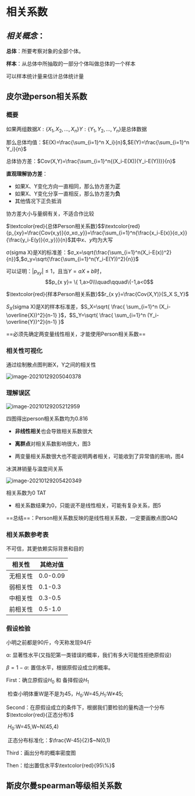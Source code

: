 # 相关系数

## *相关概念*：

**总体**：所要考察对象的全部个体。

**样本**：从总体中所抽取的一部分个体叫做总体的一个样本

可以样本统计量来估计总体统计量



## 皮尔逊person相关系数

### 概要

如果两组数据$X:\{X_1,X_2,...,X_n\}$$Y:\{Y_1,Y_2,...,Y_n\}$是总体数据

那么总体均值：$E(X)=\frac{\sum_{i=1}^n X_i}{n}$,$E(Y)=\frac{\sum_{i=1}^n Y_i}{n}$

总体协方差：$Cov(X,Y)=\frac{\sum_{i=1}^n{(X_i-E(X))(Y_i-E(Y))}}{n}$

**直观理解协方差**：

- 如果X、Y变化方向一直相同，那么协方差为**正**
- 如果X、Y变化分享一直相反，那么协方差为**负**
- 其他情况下正负抵消

协方差大小与量纲有关，不适合作比较

$\textcolor{red}{总体Person相关系数}$$\textcolor{red}{p_{xy}=\frac{Cov(x,y)}{σ_xσ_y}}=\frac{\sum_{i=1}^n{\frac{x_i-E(x)}{σ_x}}{\frac{y_i-E(y)}{σ_y}}}{n}$其中$x、y$均为大写

σ(sigma X)是X的标准差：$σ_x=\sqrt{\frac{\sum_{i=1}^n(X_i-E(x))^2}{n}}$,$σ_y=\sqrt{\frac{\sum_{i=1}^n(Y_i-E(Y))^2}{n}}$

可以证明：$|p_{x y}| \leq 1$，且当$Y=aX+b$时，$$p_{x y}= \{ 1,a>0\\\quad\qquad\{-1,a<0$$

$\textcolor{red}{样本Person相关系数}$$r_{x y}=\frac{Cov(X,Y)}{S_X S_Y}$

$S_X$(sigma X)是X的样本标准差，$S_X=\sqrt{ \frac{ \sum_{i=1}^n (X_i-\overline{X})^2}{n-1} }$，$S_Y=\sqrt{ \frac{ \sum_{i=1}^n (Y_i-\overline{Y})^2}{n-1} }$

==必须先确定两变量线性相关，才能使用Person相关系数==

### 相关性可视化

通过绘制散点图判断X，Y之间的相关性

![image-20210129205040378](D:\other\University\Notes\MCM\相关系数.assets\image-20210129205040378.png)

### 理解误区

![image-20210129205212959](D:\other\University\Notes\MCM\相关系数.assets\image-20210129205212959.png)

四图得出person相关系数均为0.816

- **非线性相关**也会导致相关系数很大

- **离群点**对相关系数影响很大，图3

- 两变量相关系数很大也不能说明两者相关，可能收到了异常值的影响，图4

冰淇淋销量与温度间关系

![image-20210129205420349](D:\other\University\Notes\MCM\相关系数.assets\image-20210129205420349.png)

相关系数为0	TAT

- 相关系数结果为0，只能说不是线性相关，可能有复杂关系，图5

==总结==：Person相关系数反映的是线性相关系数，一定要画散点图QAQ

### 相关系数参考表

不可信，其更依赖实际背景和目的

| 相关性   | 其绝对值 |
| -------- | -------- |
| 无相关性 | 0.0-0.09 |
| 弱相关性 | 0.1-0.3  |
| 中相关性 | 0.3-0.5  |
| 前相关性 | 0.5-1.0  |



### 假设检验

小明之前都是90斤，今天称发现94斤

α: 显著性水平(又指犯第一类错误的概率，我们有多大可能性拒绝原假设)

$β=1-α$: 置信水平，根据原假设成立的概率。



First：确立原假设$H_0$ 和 备择假设$H_1$

​	检查小明体重W是不是为45，$H_0$:W=45,$H_1$:W$\neq$45;

Second：在原假设成立的条件下，根据我们要检验的量构造一个分布$\textcolor{red}{正态分布}$

​	$H_0$:W=45,W~N(45,4)

​	正态分布标准化：$\frac{W-45}{2}$~N(0,1)

Third：画出分布的概率密度图



Then：给出置信水平$\textcolor{red}{95\%}$











## 斯皮尔曼spearman等级相关系数